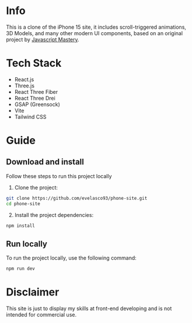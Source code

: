 # Info

This is a clone of the iPhone 15 site, it includes scroll-triggered animations, 3D Models, and many other modern UI components, based on an original project by [Javascript Mastery](https://www.youtube.com/@javascriptmastery/videos).

# Tech Stack

- React.js
- Three.js
- React Three Fiber
- React Three Drei
- GSAP (Greensock)
- Vite
- Tailwind CSS

# Guide

## Download and install

Follow these steps to run this project locally

1. Clone the project:

```bash
git clone https://github.com/evelasco93/phone-site.git
cd phone-site
```

2. Install the project dependencies:

```bash
npm install
```

## Run locally

To run the project locally, use the following command:

```bash
npm run dev
```

# Disclaimer

This site is just to display my skills at front-end developing and is not intended for commercial use.
